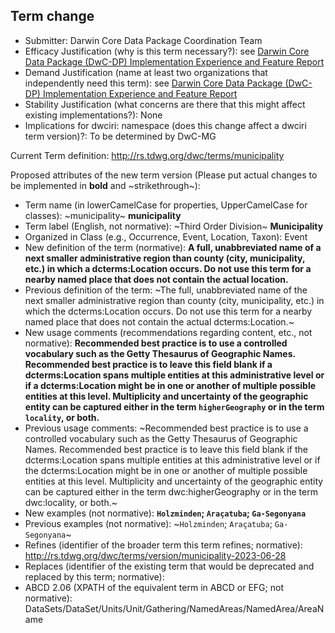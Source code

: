 ## Term change

* Submitter: Darwin Core Data Package Coordination Team
* Efficacy Justification (why is this term necessary?): see [Darwin Core Data Package (DwC-DP) Implementation Experience and Feature Report](https://gbif.github.io/dwc-dp/docs/dwc_dp_implementation_feature_reports.pdf)
* Demand Justification (name at least two organizations that independently need this term): see [Darwin Core Data Package (DwC-DP) Implementation Experience and Feature Report](https://gbif.github.io/dwc-dp/docs/dwc_dp_implementation_feature_reports.pdf)
* Stability Justification (what concerns are there that this might affect existing implementations?): None
* Implications for dwciri: namespace (does this change affect a dwciri term version)?: To be determined by DwC-MG

Current Term definition: http://rs.tdwg.org/dwc/terms/municipality

Proposed attributes of the new term version (Please put actual changes to be implemented in **bold** and ~strikethrough~):

* Term name (in lowerCamelCase for properties, UpperCamelCase for classes): ~municipality~ **municipality**
* Term label (English, not normative): ~Third Order Division~ **Municipality**
* Organized in Class (e.g., Occurrence, Event, Location, Taxon): Event
* New definition of the term (normative): **A full, unabbreviated name of a next smaller administrative region than county (city, municipality, etc.) in which a dcterms:Location occurs. Do not use this term for a nearby named place that does not contain the actual location.**
* Previous definition of the term: ~The full, unabbreviated name of the next smaller administrative region than county (city, municipality, etc.) in which the dcterms:Location occurs. Do not use this term for a nearby named place that does not contain the actual dcterms:Location.~
* New usage comments (recommendations regarding content, etc., not normative): **Recommended best practice is to use a controlled vocabulary such as the Getty Thesaurus of Geographic Names. Recommended best practice is to leave this field blank if a dcterms:Location spans multiple entities at this administrative level or if a dcterms:Location might be in one or another of multiple possible entities at this level. Multiplicity and uncertainty of the geographic entity can be captured either in the term `higherGeography` or in the term `locality`, or both.** 
* Previous usage comments: ~Recommended best practice is to use a controlled vocabulary such as the Getty Thesaurus of Geographic Names. Recommended best practice is to leave this field blank if the dcterms:Location spans multiple entities at this administrative level or if the dcterms:Location might be in one or another of multiple possible entities at this level. Multiplicity and uncertainty of the geographic entity can be captured either in the term dwc:higherGeography or in the term dwc:locality, or both.~
* New examples (not normative): **`Holzminden`; `Araçatuba`; `Ga-Segonyana`**
* Previous examples (not normative): ~`Holzminden`; `Araçatuba`; `Ga-Segonyana`~
* Refines (identifier of the broader term this term refines; normative): http://rs.tdwg.org/dwc/terms/version/municipality-2023-06-28
* Replaces (identifier of the existing term that would be deprecated and replaced by this term; normative): 
* ABCD 2.06 (XPATH of the equivalent term in ABCD or EFG; not normative): DataSets/DataSet/Units/Unit/Gathering/NamedAreas/NamedArea/AreaName

